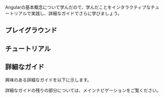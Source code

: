 <docs-decorative-header title="次のステップ" imgSrc="adev/src/assets/images/roadmap.svg"> <!-- markdownlint-disable-line -->
</docs-decorative-header>

Angularの基本概念について学んだので、学んだことをインタラクティブなチュートリアルで実践し、詳細なガイドでさらに学びましょう。

## プレイグラウンド

<docs-pill-row>
  <docs-pill title="Angular で遊んでみよう！" href="playground" />
</docs-pill-row>

## チュートリアル

<docs-pill-row>
  <docs-pill title="Angular の基礎を学ぶ" href="tutorials/learn-angular" />
  <docs-pill title="最初の Angular アプリを構築する" href="tutorials/first-app" />
</docs-pill-row>

## 詳細なガイド

興味のある詳細なガイドを以下に示します。

<docs-pill-row>
  <docs-pill title="コンポーネントの詳細ガイド" href="guide/components/importing" />
  <docs-pill title="テンプレートの詳細ガイド" href="guide/templates" />
  <docs-pill title="フォームの詳細ガイド" href="/guide/forms" />
</docs-pill-row>

詳細なガイドの残りの部分については、メインナビゲーションをご覧ください。
